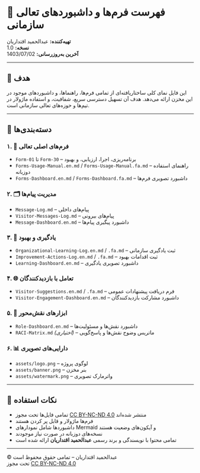 # 📂 فهرست فرم‌ها و داشبوردهای تعالی سازمانی  
**تهیه‌کننده:** عبدالحمید اقتداریان  
**نسخه:** 1.0  
**آخرین به‌روزرسانی:** 1403/07/02  

---

## 🎯 هدف

این فایل نمای کلی ساختاریافته‌ای از تمامی فرم‌ها، راهنماها، و داشبوردهای موجود در این مخزن ارائه می‌دهد. هدف آن تسهیل دسترسی سریع، شفافیت، و استفاده ماژولار در تیم‌ها و حوزه‌های تعالی سازمانی است.

---

## 📁 دسته‌بندی‌ها

### ۱. 🧩 فرم‌های اصلی تعالی  
- `Form-01` تا `Form-30` – برنامه‌ریزی، اجرا، ارزیابی، و بهبود  
- `Forms-Usage-Manual.en.md` / `Forms-Usage-Manual.fa.md` – راهنمای استفاده دو‌زبانه  
- `Forms-Dashboard.en.md` / `Forms-Dashboard.fa.md` – داشبورد تصویری فرم‌ها

### ۲. 🗂️ مدیریت پیام‌ها  
- `Message-Log.md` – پیام‌های داخلی  
- `Visitor-Messages-Log.md` – پیام‌های بیرونی  
- `Message-Dashboard.en.md` – داشبورد پیگیری پیام‌ها

### ۳. 📘 یادگیری و بهبود  
- `Organizational-Learning-Log.en.md` / `.fa.md` – ثبت یادگیری سازمانی  
- `Improvement-Actions-Log.en.md` / `.fa.md` – ثبت اقدامات بهبود  
- `Learning-Dashboard.en.md` – داشبورد تصویری یادگیری

### ۴. 🌐 تعامل با بازدیدکنندگان  
- `Visitor-Suggestions.en.md` / `.fa.md` – فرم دریافت پیشنهادات عمومی  
- `Visitor-Engagement-Dashboard.en.md` – داشبورد مشارکت بازدیدکنندگان

### ۵. 👥 ابزارهای نقش‌محور  
- `Role-Dashboard.en.md` – داشبورد نقش‌ها و مسئولیت‌ها  
- `RACI-Matrix.md` *(اختیاری)* – ماتریس وضوح نقش‌ها و پاسخ‌گویی

### ۶. 📊 دارایی‌های تصویری  
- `assets/logo.png` – لوگوی پروژه  
- `assets/banner.png` – بنر مخزن  
- `assets/watermark.png` – واترمارک تصویری

---

## 📌 نکات استفاده

- تمامی فایل‌ها تحت مجوز [CC BY-NC-ND 4.0](https://creativecommons.org/licenses/by-nc-nd/4.0/) منتشر شده‌اند  
- فرم‌ها ماژولار و قابل پر کردن هستند  
- داشبوردها شامل نمودارهای Mermaid و آیکون‌های وضعیت هستند  
- نسخه‌های دو‌زبانه در صورت نیاز موجودند  
- تمامی محتوا با نویسندگی و برند رسمی **عبدالحمید اقتداریان** ارائه شده است

---

© عبدالحمید اقتداریان – تمامی حقوق محفوظ است  
تحت مجوز [CC BY-NC-ND 4.0](https://creativecommons.org/licenses/by-nc-nd/4.0/)
